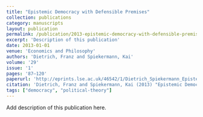 ```yaml
---
title: "Epistemic Democracy with Defensible Premises"
collection: publications
category: manuscripts
layout: publication
permalink: /publication/2013-epistemic-democracy-with-defensible-premises
excerpt: 'Description of this publication'
date: 2013-01-01
venue: 'Economics and Philosophy'
authors: 'Dietrich, Franz and Spiekermann, Kai'
volume: '29'
issue: '1'
pages: '87–120'
paperurl: 'http://eprints.lse.ac.uk/46542/1/Dietrich_Spiekermann_Epistemic-democracy-with-defensible-premises_2013.pdf'
citation: 'Dietrich, Franz and Spiekermann, Kai (2013) "Epistemic Democracy with Defensible Premises", Economics and Philosophy, 29(1), pp. 87–120.'
tags: ["democracy", "political-theory"]
---
```


Add description of this publication here.